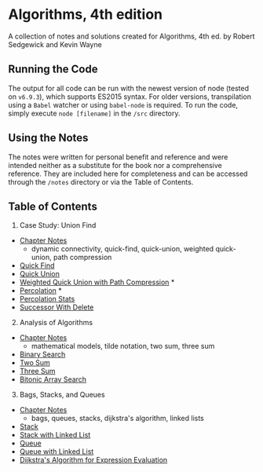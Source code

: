 # Algorithms, 4th edition
A collection of notes and solutions created for Algorithms, 4th ed. by Robert Sedgewick and Kevin Wayne

## Running the Code
The output for all code can be run with the newest version of node (tested on `v6.9.3`), which supports ES2015 syntax.
For older versions, transpilation using a `Babel` watcher or using `babel-node` is required. To run the code, simply 
execute `node [filename]` in the `/src` directory.

## Using the Notes
The notes were written for personal benefit and reference and were intended neither as a substitute for the book nor a comprehensive reference. They are included here for completeness and can be accessed through the `/notes` directory or via the Table of Contents.

## Table of Contents
1. Case Study: Union Find
  - [Chapter Notes](https://github.com/chrswt/algorithms-sedgewick/blob/master/notes/1.5-union-find.md)
    - dynamic connectivity, quick-find, quick-union, weighted quick-union, path compression
  - [Quick Find](https://github.com/chrswt/algorithms-sedgewick/blob/master/src/union-find/quickFind.js)
  - [Quick Union](https://github.com/chrswt/algorithms-sedgewick/blob/master/src/union-find/quickUnion.js)
  - [Weighted Quick Union with Path Compression](https://github.com/chrswt/algorithms-sedgewick/blob/master/src/union-find/weightedQuickUnion.js) *
  - [Percolation](https://github.com/chrswt/algorithms-sedgewick/blob/master/notes/1.5-percolation.md) *
  - [Percolation Stats](https://github.com/chrswt/algorithms-sedgewick/blob/master/notes/1.5-percolationStats.md)
  - [Successor With Delete](https://github.com/chrswt/algorithms-sedgewick/blob/master/src/interview-problems/successorWithDelete.js)
2. Analysis of Algorithms
  - [Chapter Notes](https://github.com/chrswt/algorithms-sedgewick/blob/master/notes/1.4-analysis-of-algorithms.md)
    - mathematical models, tilde notation, two sum, three sum
  - [Binary Search](https://github.com/chrswt/algorithms-sedgewick/blob/master/src/analysis-of-algorithms/binarySearch.js)
  - [Two Sum](https://github.com/chrswt/algorithms-sedgewick/blob/master/src/analysis-of-algorithms/twoSum.js)
  - [Three Sum](https://github.com/chrswt/algorithms-sedgewick/blob/master/src/analysis-of-algorithms/threeSum.js)
  - [Bitonic Array Search](./src/interview-problems/bitonicArraySearch.js)
3. Bags, Stacks, and Queues
  - [Chapter Notes](./notes/1.3-bags-queues-stacks.md)
    - bags, queues, stacks, dijkstra's algorithm, linked lists
  - [Stack](./src/bags-queues-stacks/stack.js)
  - [Stack with Linked List](./src/bags-queues-stacks/stackWithLinkedList.js)
  - [Queue](./src/bags-queues-stacks/queue.js)
  - [Queue with Linked List](./src/bags-queues-stacks/queueWithLinkedList.js)
  - [Dijkstra's Algorithm for Expression Evaluation](./src/bags-queues-stacks/dijkstrasAlgorithm.js)
